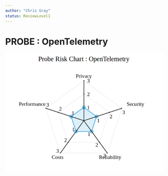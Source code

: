 ```yaml
---
author: "Chris Gray"
status: ReviewLevel1
---
```


# PROBE : OpenTelemetry

![image](../orig_media/Risk.OpenTelemetry.png)
